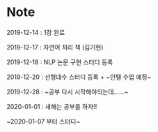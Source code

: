 # Note

2019-12-14 : 1장 완료

2019-12-17 : 자연어 처리 책 (김기현)

2019-12-18 : NLP 논문 구현 스터디 등록

2019-12-20 : 선형대수 스터디 등록 + ~인텔 수업 예정~

2019-12-28 : ~공부 다시 시작해야되는데......~

2020-01-01 : 새해는 공부를 하자!!

~2020-01-07 부터 스터디~
